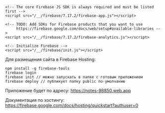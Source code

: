 ```
<!-- The core Firebase JS SDK is always required and must be listed first -->
<script src="/__/firebase/7.17.2/firebase-app.js"></script>

<!-- TODO: Add SDKs for Firebase products that you want to use
     https://firebase.google.com/docs/web/setup#available-libraries -->
<script src="/__/firebase/7.17.2/firebase-analytics.js"></script>

<!-- Initialize Firebase -->
<script src="/__/firebase/init.js"></script>
```

Для размещения сайта в Firebase Hosting:
```
npm install -g firebase-tools
firebase login
firebase init // можно запускать в папке с готовым приложением
firebase deploy // публикует папку public по-умолчанию
```

Приложение будет по адресу: https://notes-98850.web.app

Документация по хостингу: https://firebase.google.com/docs/hosting/quickstart?authuser=0
